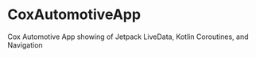 # CoxAutomotiveApp
Cox Automotive App showing of Jetpack LiveData, Kotlin Coroutines, and Navigation
